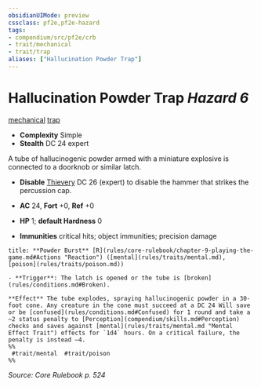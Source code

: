 ```yaml
---
obsidianUIMode: preview
cssclass: pf2e,pf2e-hazard
tags:
- compendium/src/pf2e/crb
- trait/mechanical
- trait/trap
aliases: ["Hallucination Powder Trap"]
---
```

# Hallucination Powder Trap *Hazard 6*  
[mechanical](mechanical.md "Mechanical Hazard Trait")  [trap](trap.md "Trap Hazard Trait")  

- **Complexity** Simple
- **Stealth** DC 24 expert  

A tube of hallucinogenic powder armed with a miniature explosive is connected to a doorknob or similar latch.

- **Disable** [Thievery](skills.md#Thievery) DC 26 (expert) to disable the hammer that strikes the percussion cap.  

- **AC** 24, **Fort** +0, **Ref** +0
- **HP** 1; **default Hardness** 0
- **Immunities** critical hits; object immunities; precision damage

```ad-embed-ability
title: **Powder Burst** [R](rules/core-rulebook/chapter-9-playing-the-game.md#Actions "Reaction") ([mental](rules/traits/mental.md), [poison](rules/traits/poison.md))

- **Trigger**: The latch is opened or the tube is [broken](rules/conditions.md#Broken).

**Effect** The tube explodes, spraying hallucinogenic powder in a 30-foot cone. Any creature in the cone must succeed at a DC 24 Will save or be [confused](rules/conditions.md#Confused) for 1 round and take a –2 status penalty to [Perception](compendium/skills.md#Perception) checks and saves against [mental](rules/traits/mental.md "Mental Effect Trait") effects for `1d4` hours. On a critical failure, the penalty is instead –4.  
%%
 #trait/mental  #trait/poison 
%%
```

*Source: Core Rulebook p. 524*